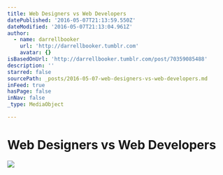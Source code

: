 ```yaml
---
title: Web Designers vs Web Developers
datePublished: '2016-05-07T21:13:59.550Z'
dateModified: '2016-05-07T21:13:04.961Z'
author:
  - name: darrellbooker
    url: 'http://darrellbooker.tumblr.com'
    avatar: {}
isBasedOnUrl: 'http://darrellbooker.tumblr.com/post/70359085488'
description: ''
starred: false
sourcePath: _posts/2016-05-07-web-designers-vs-web-developers.md
inFeed: true
hasPage: false
inNav: false
_type: MediaObject

---
```

# Web Designers vs Web Developers

<article style=""><img src="http://65.media.tumblr.com/d76bfde1aee234cb6fea978b65e029e3/tumblr_mxzht0Obzp1r5ekuto1_1280.jpg" /></article>